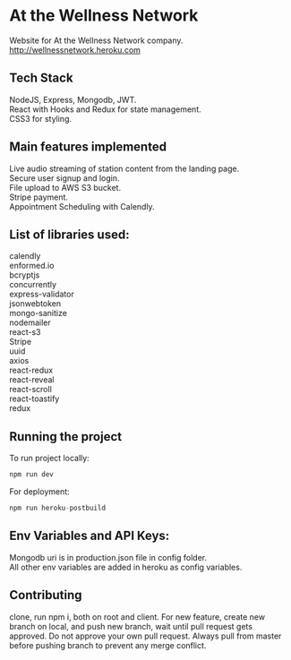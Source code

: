 # At the Wellness Network
Website for At the Wellness Network company. http://wellnessnetwork.heroku.com

## Tech Stack
NodeJS, Express, Mongodb, JWT.\
React with Hooks and Redux for state management.\
CSS3 for styling.

## Main features implemented
Live audio streaming of station content from the landing page.\
Secure user signup and login.\
File upload to AWS S3 bucket.\
Stripe payment.\
Appointment Scheduling with Calendly.



## List of libraries used:
calendly\
enformed.io\
bcryptjs\
concurrently\
express-validator\
jsonwebtoken\
mongo-sanitize\
nodemailer\
react-s3\
Stripe\
uuid\
axios\
react-redux\
react-reveal\
react-scroll\
react-toastify\
redux

## Running the project
To run project locally:
```javascript
npm run dev
```
For deployment:
```javascript
npm run heroku-postbuild
```

## Env Variables and API Keys:
Mongodb uri is in production.json file in config folder.\
All other env variables are added in heroku as config variables.


## Contributing
clone, run npm i, both on root and client.
For new feature, create new branch on local, and push new branch, wait until pull request gets approved. Do not approve your own pull request. Always pull from master before pushing branch to prevent any merge conflict.


